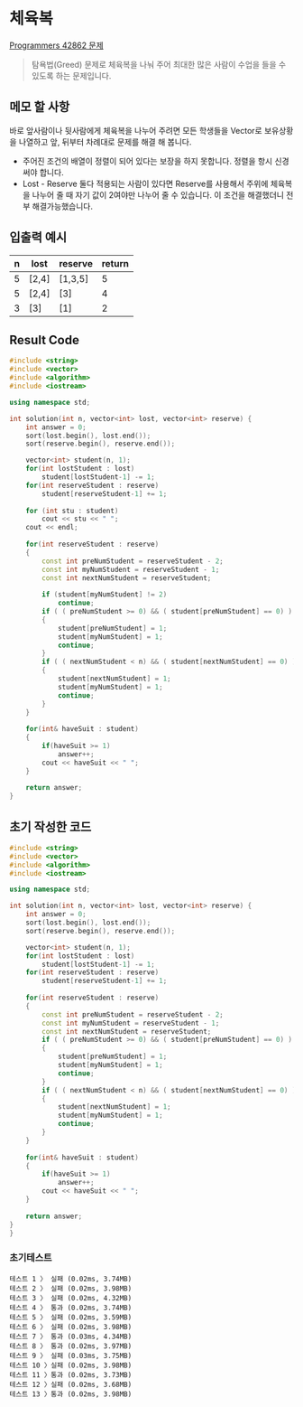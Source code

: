 # 체육복

[Programmers 42862 문제](https://programmers.co.kr/learn/courses/30/lessons/42862)  

> 탐욕법(Greed) 문제로 체육복을 나눠 주어 최대한 많은 사람이 수업을 들을 수 있도록 하는 문제입니다.

## 메모 할 사항

바로 앞사람이나 뒷사람에게 체육복을 나누어 주려면 모든 학생들을 Vector로 보유상황을 나열하고 앞, 뒤부터 차례대로 문제를 해결 해 봅니다.

* 주어진 조건의 배열이 정렬이 되어 있다는 보장을 하지 못합니다. 정렬을 항시 신경써야 합니다.
* Lost - Reserve 둘다 적용되는 사람이 있다면 Reserve를 사용해서 주위에 체육복을 나누어 줄 때 자기 값이 2여야만 나누어 줄 수 있습니다. 이 조건을 해결했더니 전부 해결가능했습니다.

## 입출력 예시

n | lost | reserve | return
|---|---|---|---|
5 | [2,4] | [1,3,5] | 5
5 | [2,4] | [3] | 4
3 | [3] | [1] | 2

## Result Code

```cpp
#include <string>
#include <vector>
#include <algorithm>
#include <iostream>

using namespace std;

int solution(int n, vector<int> lost, vector<int> reserve) {
    int answer = 0;
    sort(lost.begin(), lost.end());
    sort(reserve.begin(), reserve.end());

    vector<int> student(n, 1);
    for(int lostStudent : lost)
        student[lostStudent-1] -= 1;
    for(int reserveStudent : reserve)
        student[reserveStudent-1] += 1;
    
    for (int stu : student)
        cout << stu << " ";
    cout << endl;
    
    for(int reserveStudent : reserve)
    {
        const int preNumStudent = reserveStudent - 2;
        const int myNumStudent = reserveStudent - 1;
        const int nextNumStudent = reserveStudent;
        
        if (student[myNumStudent] != 2)
            continue;
        if ( ( preNumStudent >= 0) && ( student[preNumStudent] == 0) )
        {
            student[preNumStudent] = 1;
            student[myNumStudent] = 1;
            continue;
        }
        if ( ( nextNumStudent < n) && ( student[nextNumStudent] == 0) )
        {
            student[nextNumStudent] = 1;
            student[myNumStudent] = 1;
            continue;
        }
    }
    
    for(int& haveSuit : student)
    {
        if(haveSuit >= 1)
            answer++;
        cout << haveSuit << " ";
    }
        
    return answer;
}
```

## 초기 작성한 코드

```cpp
#include <string>
#include <vector>
#include <algorithm>
#include <iostream>

using namespace std;

int solution(int n, vector<int> lost, vector<int> reserve) {
    int answer = 0;
    sort(lost.begin(), lost.end());
    sort(reserve.begin(), reserve.end());

    vector<int> student(n, 1);
    for(int lostStudent : lost)
        student[lostStudent-1] -= 1;
    for(int reserveStudent : reserve)
        student[reserveStudent-1] += 1;
    
    for(int reserveStudent : reserve)
    {
        const int preNumStudent = reserveStudent - 2;
        const int myNumStudent = reserveStudent - 1;
        const int nextNumStudent = reserveStudent;
        if ( ( preNumStudent >= 0) && ( student[preNumStudent] == 0) )
        {
            student[preNumStudent] = 1;
            student[myNumStudent] = 1;
            continue;
        }
        if ( ( nextNumStudent < n) && ( student[nextNumStudent] == 0) )
        {
            student[nextNumStudent] = 1;
            student[myNumStudent] = 1;
            continue;
        }
    }
    
    for(int& haveSuit : student)
    {
        if(haveSuit >= 1)
            answer++;
        cout << haveSuit << " ";
    }
        
    return answer;
}
}
```

### 초기테스트

```text
테스트 1 〉 실패 (0.02ms, 3.74MB)
테스트 2 〉 실패 (0.02ms, 3.98MB)
테스트 3 〉 실패 (0.02ms, 4.32MB)
테스트 4 〉 통과 (0.02ms, 3.74MB)
테스트 5 〉 실패 (0.02ms, 3.59MB)
테스트 6 〉 실패 (0.02ms, 3.98MB)
테스트 7 〉 통과 (0.03ms, 4.34MB)
테스트 8 〉 통과 (0.02ms, 3.97MB)
테스트 9 〉 실패 (0.03ms, 3.75MB)
테스트 10 〉실패 (0.02ms, 3.98MB)
테스트 11 〉통과 (0.02ms, 3.73MB)
테스트 12 〉실패 (0.02ms, 3.68MB)
테스트 13 〉통과 (0.02ms, 3.98MB)
```

